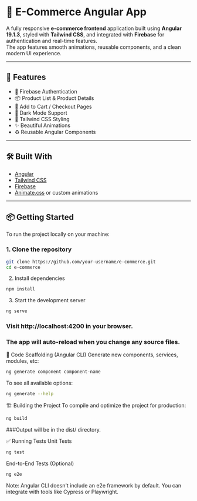 # 🛒 E-Commerce Angular App

A fully responsive **e-commerce frontend** application built using **Angular 19.1.3**, styled with **Tailwind CSS**, and integrated with **Firebase** for authentication and real-time features.  
The app features smooth animations, reusable components, and a clean modern UI experience.

---

## 🚀 Features

- 🔐 Firebase Authentication
- 📦 Product List & Product Details
- 🛒 Add to Cart / Checkout Pages
- 🌙 Dark Mode Support
- 🎨 Tailwind CSS Styling
- ✨ Beautiful Animations
- ♻️ Reusable Angular Components

---


## 🛠️ Built With

- [Angular](https://angular.io/)
- [Tailwind CSS](https://tailwindcss.com/)
- [Firebase](https://firebase.google.com/)
- [Animate.css](https://animate.style/) or custom animations

---

## 📦 Getting Started

To run the project locally on your machine:

### 1. Clone the repository

```bash
git clone https://github.com/your-username/e-commerce.git
cd e-commerce
```

2. Install dependencies
```bash
npm install
```

3. Start the development server
```bash
ng serve
```
### Visit http://localhost:4200 in your browser.
### The app will auto-reload when you change any source files.

🧱 Code Scaffolding (Angular CLI)
Generate new components, services, modules, etc:
```bash
ng generate component component-name
```

To see all available options:
```bash
ng generate --help
```

🏗️ Building the Project
To compile and optimize the project for production:
```bash
ng build
```
###Output will be in the dist/ directory.


✅ Running Tests
Unit Tests
```bash
ng test
```


End-to-End Tests (Optional)
```bash
ng e2e
```
Note: Angular CLI doesn't include an e2e framework by default. You can integrate with tools like Cypress or Playwright.







